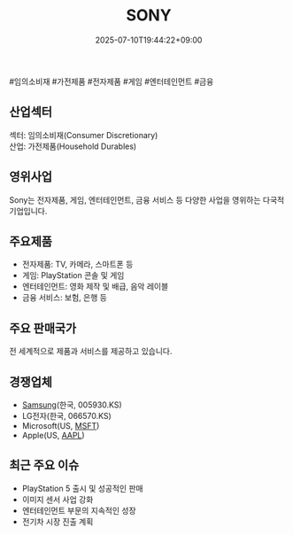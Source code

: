 ﻿---
title: "SONY"
date: 2025-07-10T19:44:22+09:00
lastmod: 2025-07-10T19:44:22+09:00
type: docs
sidebar:
  open: true
weight: 814
---
<div style="display:none">
  <meta property="article:published_time" content="2025-07-10T10:44:22Z" />
  <meta property="article:modified_time" content="2025-07-10T10:44:22Z" />
</div>
#임의소비재 #가전제품 #전자제품 #게임 #엔터테인먼트 #금융 

## 산업섹터

섹터: 임의소비재(Consumer Discretionary)  
산업: 가전제품(Household Durables)

## 영위사업

Sony는 전자제품, 게임, 엔터테인먼트, 금융 서비스 등 다양한 사업을 영위하는 다국적 기업입니다.

## 주요제품

- 전자제품: TV, 카메라, 스마트폰 등
- 게임: PlayStation 콘솔 및 게임
- 엔터테인먼트: 영화 제작 및 배급, 음악 레이블
- 금융 서비스: 보험, 은행 등

## 주요 판매국가

전 세계적으로 제품과 서비스를 제공하고 있습니다.

## 경쟁업체

- [Samsung](/industry-study/samsung/)(한국, 005930.KS)
- LG전자(한국, 066570.KS)
- Microsoft(US, [MSFT](/company-analysis/msft/))
- Apple(US, [AAPL](/company-analysis/aapl/))

## 최근 주요 이슈

- PlayStation 5 출시 및 성공적인 판매
- 이미지 센서 사업 강화
- 엔터테인먼트 부문의 지속적인 성장
- 전기차 시장 진출 계획
